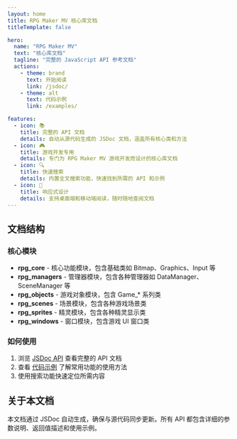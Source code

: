 ```yaml
---
layout: home
title: RPG Maker MV 核心库文档
titleTemplate: false

hero:
  name: "RPG Maker MV"
  text: "核心库文档"
  tagline: "完整的 JavaScript API 参考文档"
  actions:
    - theme: brand
      text: 开始阅读
      link: /jsdoc/
    - theme: alt
      text: 代码示例
      link: /examples/

features:
  - icon: 📚
    title: 完整的 API 文档
    details: 自动从源代码生成的 JSDoc 文档，涵盖所有核心类和方法
  - icon: 🎮
    title: 游戏开发专用
    details: 专门为 RPG Maker MV 游戏开发而设计的核心库文档
  - icon: 🔍
    title: 快速搜索
    details: 内置全文搜索功能，快速找到所需的 API 和示例
  - icon: 📱
    title: 响应式设计
    details: 支持桌面端和移动端阅读，随时随地查阅文档
---
```


## 文档结构

### 核心模块

- **rpg_core** - 核心功能模块，包含基础类如 Bitmap、Graphics、Input 等
- **rpg_managers** - 管理器模块，包含各种管理器如 DataManager、SceneManager 等
- **rpg_objects** - 游戏对象模块，包含 Game\_\* 系列类
- **rpg_scenes** - 场景模块，包含各种游戏场景类
- **rpg_sprites** - 精灵模块，包含各种精灵显示类
- **rpg_windows** - 窗口模块，包含游戏 UI 窗口类

### 如何使用

1. 浏览 [JSDoc API](/jsdoc/) 查看完整的 API 文档
2. 查看 [代码示例](/examples/) 了解常用功能的使用方法
3. 使用搜索功能快速定位所需内容

## 关于本文档

本文档通过 JSDoc 自动生成，确保与源代码同步更新。所有 API 都包含详细的参数说明、返回值描述和使用示例。

